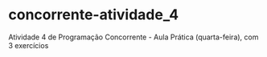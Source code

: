# concorrente-atividade_4
Atividade 4 de Programação Concorrente - Aula Prática (quarta-feira), com 3 exercícios
